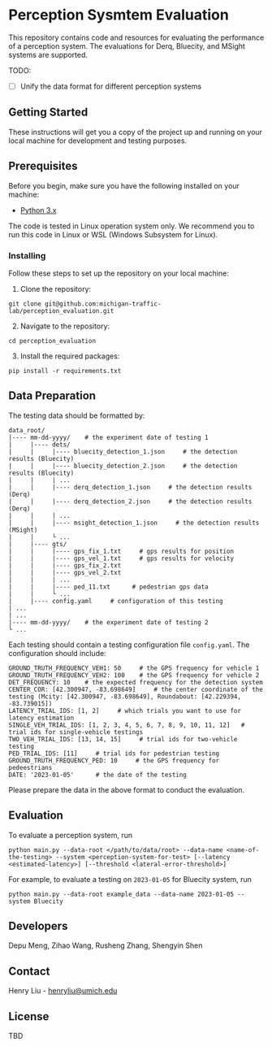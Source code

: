 # Perception Sysmtem Evaluation
This repository contains code and resources for evaluating the performance of a perception system. The evaluations for Derq, Bluecity, and MSight systems are supported.

TODO:
- [ ] Unify the data format for different perception systems

## Getting Started
These instructions will get you a copy of the project up and running on your local machine for development and testing purposes.

## Prerequisites
Before you begin, make sure you have the following installed on your machine:
- [Python 3.x](https://www.python.org/downloads/)

The code is tested in Linux operation system only. We recommend you
to run this code in Linux or WSL (Windows Subsystem for Linux).

### Installing
Follow these steps to set up the repository on your local machine:

1. Clone the repository:
```
git clone git@github.com:michigan-traffic-lab/perception_evaluation.git
```
2. Navigate to the repository:
```
cd perception_evaluation
```
3. Install the required packages:
```
pip install -r requirements.txt
```

## Data Preparation
The testing data should be formatted by:
```
data_root/
|---- mm-dd-yyyy/    # the experiment date of testing 1
|     |---- dets/
|     |     |---- bluecity_detection_1.json     # the detection results (Bluecity)
|     |     |---- bluecity_detection_2.json     # the detection results (Bluecity)
|     |     | ...
|     |     |---- derq_detection_1.json     # the detection results (Derq)
|     |     |---- derq_detection_2.json     # the detection results (Derq)
|     |     | ...
|     |     |---- msight_detection_1.json     # the detection results (MSight)
|     |     └ ...
|     |---- gts/
|     |     |---- gps_fix_1.txt     # gps results for position
|     |     |---- gps_vel_1.txt     # gps results for velocity
|     |     |---- gps_fix_2.txt
|     |     |---- gps_vel_2.txt
|     |     | ...
|     |     |---- ped_11.txt      # pedestrian gps data
|     |     └ ...
|     |---- config.yaml     # configuration of this testing
| ...
| ...
|---- mm-dd-yyyy/    # the experiment date of testing 2
└ ...
```
Each testing should contain a testing configuration file `config.yaml`. The configuration should include:
```
GROUND_TRUTH_FREQUENCY_VEH1: 50     # the GPS frequency for vehicle 1
GROUND_TRUTH_FREQUENCY_VEH2: 100    # the GPS frequency for vehicle 2
DET_FREQUENCY: 10    # the expected frequency for the detection system
CENTER_COR: [42.300947, -83.698649]     # the center coordinate of the testing (Mcity: [42.300947, -83.698649], Roundabout: [42.229394, -83.739015])
LATENCY_TRIAL_IDS: [1, 2]     # which trials you want to use for latency estimation
SINGLE_VEH_TRIAL_IDS: [1, 2, 3, 4, 5, 6, 7, 8, 9, 10, 11, 12]   # trial ids for single-vehicle testings
TWO_VEH_TRIAL_IDS: [13, 14, 15]     # trial ids for two-vehicle testing
PED_TRIAL_IDS: [11]     # trial ids for pedestrian testing
GROUND_TRUTH_FREQUENCY_PED: 10     # the GPS frequency for pedeestrians
DATE: '2023-01-05'      # the date of the testing
```

Please prepare the data in the above format to conduct the evaluation.

## Evaluation

To evaluate a perception system, run
```
python main.py --data-root </path/to/data/root> --data-name <name-of-the-testing> --system <perception-system-for-test> [--latency <estimated-latency>] [--threshold <lateral-error-threshold>]
```
For example, to evaluate a testing on `2023-01-05` for Bluecity system, run
```
python main.py --data-root example_data --data-name 2023-01-05 --system Bluecity
```

## Developers
Depu Meng, Zihao Wang, Rusheng Zhang, Shengyin Shen

## Contact
Henry Liu - henryliu@umich.edu

## License
TBD
